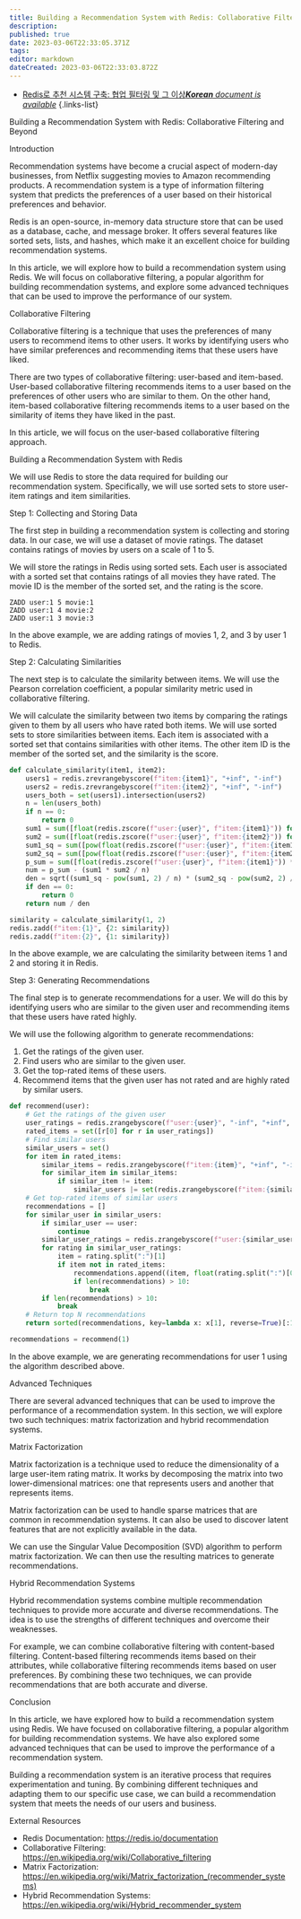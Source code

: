```yaml
---
title: Building a Recommendation System with Redis: Collaborative Filtering and Beyond
description: 
published: true
date: 2023-03-06T22:33:05.371Z
tags: 
editor: markdown
dateCreated: 2023-03-06T22:33:03.872Z
---
```


- [Redis로 추천 시스템 구축: 협업 필터링 및 그 이상***Korean** document is available*](/ko/Knowledge-base/NoSQL/building-a-recommendation-system-with-redis-collaborative-filtering-and-beyond)
{.links-list}



Building a Recommendation System with Redis: Collaborative Filtering and Beyond

Introduction

Recommendation systems have become a crucial aspect of modern-day businesses, from Netflix suggesting movies to Amazon recommending products. A recommendation system is a type of information filtering system that predicts the preferences of a user based on their historical preferences and behavior.

Redis is an open-source, in-memory data structure store that can be used as a database, cache, and message broker. It offers several features like sorted sets, lists, and hashes, which make it an excellent choice for building recommendation systems.

In this article, we will explore how to build a recommendation system using Redis. We will focus on collaborative filtering, a popular algorithm for building recommendation systems, and explore some advanced techniques that can be used to improve the performance of our system.

Collaborative Filtering

Collaborative filtering is a technique that uses the preferences of many users to recommend items to other users. It works by identifying users who have similar preferences and recommending items that these users have liked.

There are two types of collaborative filtering: user-based and item-based. User-based collaborative filtering recommends items to a user based on the preferences of other users who are similar to them. On the other hand, item-based collaborative filtering recommends items to a user based on the similarity of items they have liked in the past.

In this article, we will focus on the user-based collaborative filtering approach.

Building a Recommendation System with Redis

We will use Redis to store the data required for building our recommendation system. Specifically, we will use sorted sets to store user-item ratings and item similarities.

Step 1: Collecting and Storing Data

The first step in building a recommendation system is collecting and storing data. In our case, we will use a dataset of movie ratings. The dataset contains ratings of movies by users on a scale of 1 to 5.

We will store the ratings in Redis using sorted sets. Each user is associated with a sorted set that contains ratings of all movies they have rated. The movie ID is the member of the sorted set, and the rating is the score.

```redis
ZADD user:1 5 movie:1
ZADD user:1 4 movie:2
ZADD user:1 3 movie:3
```

In the above example, we are adding ratings of movies 1, 2, and 3 by user 1 to Redis.

Step 2: Calculating Similarities

The next step is to calculate the similarity between items. We will use the Pearson correlation coefficient, a popular similarity metric used in collaborative filtering.

We will calculate the similarity between two items by comparing the ratings given to them by all users who have rated both items. We will use sorted sets to store similarities between items. Each item is associated with a sorted set that contains similarities with other items. The other item ID is the member of the sorted set, and the similarity is the score.

```python
def calculate_similarity(item1, item2):
    users1 = redis.zrevrangebyscore(f"item:{item1}", "+inf", "-inf")
    users2 = redis.zrevrangebyscore(f"item:{item2}", "+inf", "-inf")
    users_both = set(users1).intersection(users2)
    n = len(users_both)
    if n == 0:
        return 0
    sum1 = sum([float(redis.zscore(f"user:{user}", f"item:{item1}")) for user in users_both])
    sum2 = sum([float(redis.zscore(f"user:{user}", f"item:{item2}")) for user in users_both])
    sum1_sq = sum([pow(float(redis.zscore(f"user:{user}", f"item:{item1}")), 2) for user in users_both])
    sum2_sq = sum([pow(float(redis.zscore(f"user:{user}", f"item:{item2}")), 2) for user in users_both])
    p_sum = sum([float(redis.zscore(f"user:{user}", f"item:{item1}")) * float(redis.zscore(f"user:{user}", f"item:{item2}")) for user in users_both])
    num = p_sum - (sum1 * sum2 / n)
    den = sqrt((sum1_sq - pow(sum1, 2) / n) * (sum2_sq - pow(sum2, 2) / n))
    if den == 0:
        return 0
    return num / den

similarity = calculate_similarity(1, 2)
redis.zadd(f"item:{1}", {2: similarity})
redis.zadd(f"item:{2}", {1: similarity})
```

In the above example, we are calculating the similarity between items 1 and 2 and storing it in Redis.

Step 3: Generating Recommendations

The final step is to generate recommendations for a user. We will do this by identifying users who are similar to the given user and recommending items that these users have rated highly.

We will use the following algorithm to generate recommendations:

1. Get the ratings of the given user.
2. Find users who are similar to the given user.
3. Get the top-rated items of these users.
4. Recommend items that the given user has not rated and are highly rated by similar users.

```python
def recommend(user):
    # Get the ratings of the given user
    user_ratings = redis.zrangebyscore(f"user:{user}", "-inf", "+inf", withscores=True)
    rated_items = set([r[0] for r in user_ratings])
    # Find similar users
    similar_users = set()
    for item in rated_items:
        similar_items = redis.zrangebyscore(f"item:{item}", "+inf", "-inf")
        for similar_item in similar_items:
            if similar_item != item:
                similar_users |= set(redis.zrangebyscore(f"item:{similar_item}", "+inf", "-inf"))
    # Get top-rated items of similar users
    recommendations = []
    for similar_user in similar_users:
        if similar_user == user:
            continue
        similar_user_ratings = redis.zrangebyscore(f"user:{similar_user}", "4", "+inf")
        for rating in similar_user_ratings:
            item = rating.split(":")[1]
            if item not in rated_items:
                recommendations.append((item, float(rating.split(":")[0])))
                if len(recommendations) > 10:
                    break
        if len(recommendations) > 10:
            break
    # Return top N recommendations
    return sorted(recommendations, key=lambda x: x[1], reverse=True)[:10]

recommendations = recommend(1)
```

In the above example, we are generating recommendations for user 1 using the algorithm described above.

Advanced Techniques

There are several advanced techniques that can be used to improve the performance of a recommendation system. In this section, we will explore two such techniques: matrix factorization and hybrid recommendation systems.

Matrix Factorization

Matrix factorization is a technique used to reduce the dimensionality of a large user-item rating matrix. It works by decomposing the matrix into two lower-dimensional matrices: one that represents users and another that represents items.

Matrix factorization can be used to handle sparse matrices that are common in recommendation systems. It can also be used to discover latent features that are not explicitly available in the data.

We can use the Singular Value Decomposition (SVD) algorithm to perform matrix factorization. We can then use the resulting matrices to generate recommendations.

Hybrid Recommendation Systems

Hybrid recommendation systems combine multiple recommendation techniques to provide more accurate and diverse recommendations. The idea is to use the strengths of different techniques and overcome their weaknesses.

For example, we can combine collaborative filtering with content-based filtering. Content-based filtering recommends items based on their attributes, while collaborative filtering recommends items based on user preferences. By combining these two techniques, we can provide recommendations that are both accurate and diverse.

Conclusion

In this article, we have explored how to build a recommendation system using Redis. We have focused on collaborative filtering, a popular algorithm for building recommendation systems. We have also explored some advanced techniques that can be used to improve the performance of a recommendation system.

Building a recommendation system is an iterative process that requires experimentation and tuning. By combining different techniques and adapting them to our specific use case, we can build a recommendation system that meets the needs of our users and business.

External Resources

- Redis Documentation: https://redis.io/documentation
- Collaborative Filtering: https://en.wikipedia.org/wiki/Collaborative_filtering
- Matrix Factorization: https://en.wikipedia.org/wiki/Matrix_factorization_(recommender_systems)
- Hybrid Recommendation Systems: https://en.wikipedia.org/wiki/Hybrid_recommender_system